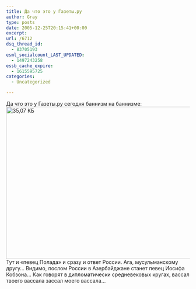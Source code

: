 ```yaml
---
title: Да что это у Газеты.ру
author: Gray
type: posts
date: 2005-12-25T20:15:41+00:00
excerpt:
url: /6712
dsq_thread_id:
  - 83705193
esml_socialcount_LAST_UPDATED:
  - 1497243258
essb_cache_expire:
  - 1615595725
categories:
  - Uncategorized

---
```








Да что это у Газеты.ру сегодня баннизм на баннизме:  
<img src="https://i2.wp.com/www.ljplus.ru/img/g/r/gray\_ru/gazetaru\_polad.jpg?resize=566%2C417" width=566 height=417 alt='35,07 КБ' data-recalc-dims="1">  
Тут и &#171;певец Полада&#187; и сразу и ответ России. Ага, мусульманскому другу&#8230; Видимо, послом России в Азербайджане станет певец Иосифа Кобзона&#8230; Как говорят в дипломатически средневековых кругах, вассал твоего вассала зассал моего вассала&#8230;